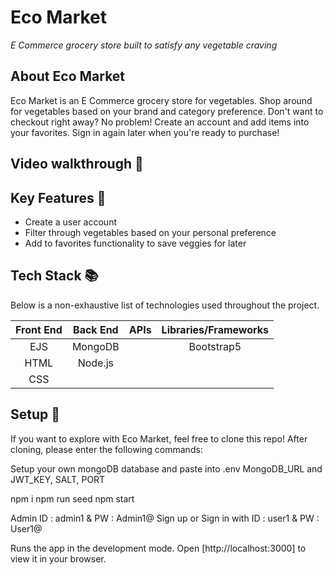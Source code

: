 # Eco Market

<em>E Commerce grocery store built to satisfy any vegetable craving</em>

## About Eco Market

Eco Market is an E Commerce grocery store for vegetables. Shop around for vegetables based on your brand and category preference. Don't want to checkout right away? No problem! Create an account and add items into your favorites. Sign in again later when you're ready to purchase!

## Video walkthrough :movie_camera:

## Key Features :key:

- Create a user account
- Filter through vegetables based on your personal preference
- Add to favorites functionality to save veggies for later

## Tech Stack :books:

Below is a non-exhaustive list of technologies used throughout the project.

| Front End | Back End | APIs | Libraries/Frameworks |
| :-------: | :------: | :--: | :------------------: |
|    EJS    | MongoDB  |      |      Bootstrap5      |
|   HTML    | Node.js  |      |
|    CSS    |          |      |

## Setup :rocket:

If you want to explore with Eco Market, feel free to clone this repo! After cloning, please enter the following commands:

Setup your own mongoDB database and paste into .env MongoDB_URL and JWT_KEY, SALT, PORT

npm i
npm run seed
npm start

Admin ID : admin1 & PW : Admin1@
Sign up or Sign in with ID : user1 & PW : User1@

Runs the app in the development mode.
Open [http://localhost:3000] to view it in your browser.
